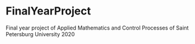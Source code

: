 # FinalYearProject
Final year project of Applied Mathematics and Control Processes of Saint Petersburg University 2020
